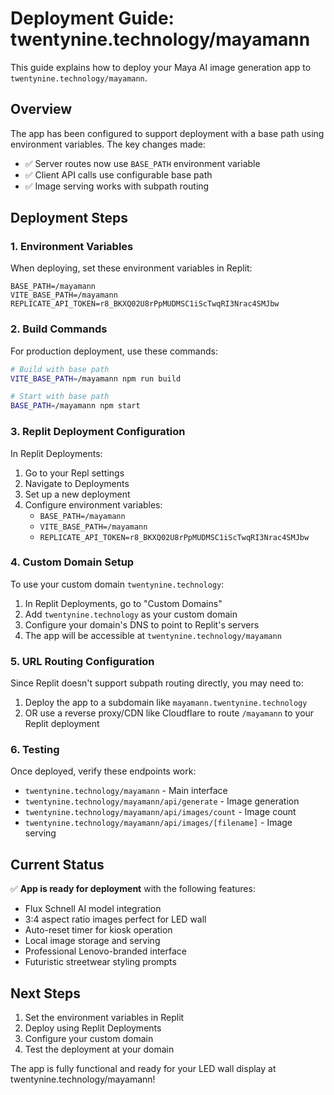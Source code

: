 # Deployment Guide: twentynine.technology/mayamann

This guide explains how to deploy your Maya AI image generation app to `twentynine.technology/mayamann`.

## Overview
The app has been configured to support deployment with a base path using environment variables. The key changes made:

- ✅ Server routes now use `BASE_PATH` environment variable
- ✅ Client API calls use configurable base path
- ✅ Image serving works with subpath routing

## Deployment Steps

### 1. Environment Variables
When deploying, set these environment variables in Replit:

```
BASE_PATH=/mayamann
VITE_BASE_PATH=/mayamann
REPLICATE_API_TOKEN=r8_BKXQ02U8rPpMUDMSC1iScTwqRI3Nrac4SMJbw
```

### 2. Build Commands
For production deployment, use these commands:

```bash
# Build with base path
VITE_BASE_PATH=/mayamann npm run build

# Start with base path
BASE_PATH=/mayamann npm start
```

### 3. Replit Deployment Configuration

In Replit Deployments:
1. Go to your Repl settings
2. Navigate to Deployments
3. Set up a new deployment
4. Configure environment variables:
   - `BASE_PATH=/mayamann`
   - `VITE_BASE_PATH=/mayamann`
   - `REPLICATE_API_TOKEN=r8_BKXQ02U8rPpMUDMSC1iScTwqRI3Nrac4SMJbw`

### 4. Custom Domain Setup

To use your custom domain `twentynine.technology`:

1. In Replit Deployments, go to "Custom Domains"
2. Add `twentynine.technology` as your custom domain
3. Configure your domain's DNS to point to Replit's servers
4. The app will be accessible at `twentynine.technology/mayamann`

### 5. URL Routing Configuration

Since Replit doesn't support subpath routing directly, you may need to:

1. Deploy the app to a subdomain like `mayamann.twentynine.technology`
2. OR use a reverse proxy/CDN like Cloudflare to route `/mayamann` to your Replit deployment

### 6. Testing

Once deployed, verify these endpoints work:
- `twentynine.technology/mayamann` - Main interface  
- `twentynine.technology/mayamann/api/generate` - Image generation
- `twentynine.technology/mayamann/api/images/count` - Image count
- `twentynine.technology/mayamann/api/images/[filename]` - Image serving

## Current Status

✅ **App is ready for deployment** with the following features:
- Flux Schnell AI model integration
- 3:4 aspect ratio images perfect for LED wall
- Auto-reset timer for kiosk operation
- Local image storage and serving
- Professional Lenovo-branded interface
- Futuristic streetwear styling prompts

## Next Steps

1. Set the environment variables in Replit
2. Deploy using Replit Deployments
3. Configure your custom domain
4. Test the deployment at your domain

The app is fully functional and ready for your LED wall display at twentynine.technology/mayamann!